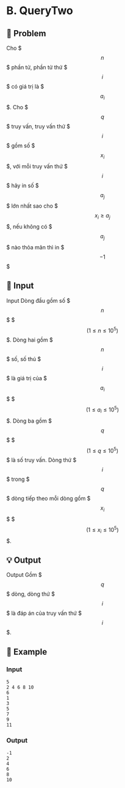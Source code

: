 # B. QueryTwo

## 📖 Problem

Cho $$$n$$$ phần tử, phần tử thứ $$$i$$$ có giá trị là $$$a_i$$$.
Cho $$$q$$$ truy vấn, truy vấn thứ $$$i$$$ gồm số $$$x_i$$$, với mỗi truy vấn thứ $$$i$$$ hãy in số $$$a_j$$$ lớn nhất sao cho $$$x_i \ge a_j$$$, nếu không có $$$a_j$$$ nào thỏa mãn thì in $$$-1$$$


## 🧩 Input

Input
Dòng đầu gồm số $$$n$$$ $$$(1\leq n \leq 10^5)$$$.
Dòng hai gồm $$$n$$$ số, số thú $$$i$$$ là giá trị của $$$a_i$$$ $$$(1\leq a_i \leq 10^5)$$$.
Dòng ba gồm $$$q$$$ $$$(1\leq q \leq 10^5)$$$ là số truy vấn.
Dòng thứ $$$i$$$ trong $$$q$$$ dòng tiếp theo mỗi dòng gồm $$$x_i$$$ $$$(1\leq x_i\leq 10^5)$$$.


## 💡 Output

Output
Gồm $$$q$$$ dòng, dòng thứ $$$i$$$ là đáp án của truy vấn thứ $$$i$$$.


## 🧠 Example

### Input

```text
5
2 4 6 8 10
6
1
3
5
7
9
11
```

### Output

```text
-1
2
4
6
8
10
```


